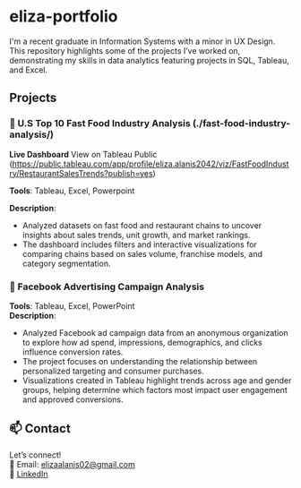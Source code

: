 # eliza-portfolio

I'm a recent graduate in Information Systems with a minor in UX Design. This repository highlights some of the projects I’ve worked on, demonstrating my skills in data analytics featuring projects in SQL, Tableau, and Excel.

## Projects
### 🍔 U.S Top 10 Fast Food Industry Analysis (./fast-food-industry-analysis/)
**Live Dashboard** View on Tableau Public (https://public.tableau.com/app/profile/eliza.alanis2042/viz/FastFoodIndustry/RestaurantSalesTrends?publish=yes) 

**Tools**: Tableau, Excel, Powerpoint

**Description**:
- Analyzed datasets on fast food and restaurant chains to uncover insights about sales trends, unit growth, and market rankings.
- The dashboard includes filters and interactive visualizations for comparing chains based on sales volume, franchise models, and category segmentation.

### 📱 Facebook Advertising Campaign Analysis  
**Tools**: Tableau, Excel, PowerPoint  
**Description**:  
- Analyzed Facebook ad campaign data from an anonymous organization to explore how ad spend, impressions, demographics, and clicks influence conversion rates.
- The project focuses on understanding the relationship between personalized targeting and consumer purchases.
- Visualizations created in Tableau highlight trends across age and gender groups, helping determine which factors most impact user engagement and approved conversions.


## 📫 Contact
Let’s connect!  
📧 Email: elizaalanis02@gmail.com  
🔗 [LinkedIn](https://www.linkedin.com/in/yourname)



